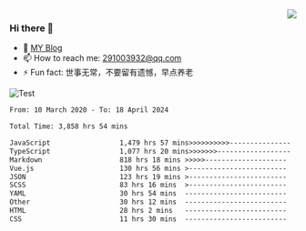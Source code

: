 <img align='right' src='https://github-readme-stats.vercel.app/api?username=niaogege&show_icons=true&theme=radical'/>

### Hi there 👋

- 🌱 [MY Blog](https://bythewayer.com/)
- 📫 How to reach me: 291003932@qq.com
- ⚡ Fun fact:  世事无常，不要留有遗憾，早点养老

![Test](https://github-readme-stats.vercel.app/api/top-langs/?username=niaogege&layout=compact)

<!--START_SECTION:waka-->

```txt
From: 10 March 2020 - To: 18 April 2024

Total Time: 3,858 hrs 54 mins

JavaScript                 1,479 hrs 57 mins>>>>>>>>>>---------------   38.35 %
TypeScript                 1,077 hrs 20 mins>>>>>>>------------------   27.92 %
Markdown                   818 hrs 18 mins >>>>>--------------------   21.21 %
Vue.js                     130 hrs 56 mins >------------------------   03.39 %
JSON                       123 hrs 19 mins >------------------------   03.20 %
SCSS                       83 hrs 16 mins  >------------------------   02.16 %
YAML                       30 hrs 54 mins  -------------------------   00.80 %
Other                      30 hrs 12 mins  -------------------------   00.78 %
HTML                       28 hrs 2 mins   -------------------------   00.73 %
CSS                        11 hrs 30 mins  -------------------------   00.30 %
```

<!--END_SECTION:waka-->
